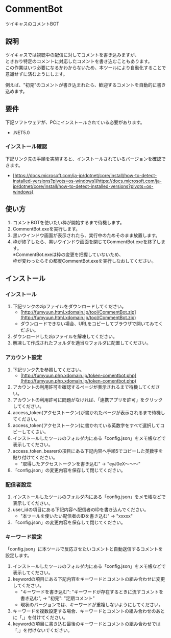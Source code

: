 # CommentBot
ツイキャスのコメントBOT

## 説明
ツイキャスでは視聴中の配信に対してコメントを書き込みますが、  
ときおり特定のコメントに対応したコメントを書き込むこともあります。  
この作業はいつ必要になるかわからないため、本ツールにより自動化することで意識せずに済むようにします。  
  
例えば、"初見"のコメントが書き込まれたら、歓迎するコメントを自動的に書き込めます。


## 要件
下記ソフトウェアが、PCにインストールされている必要があります。  
- .NET5.0

### インストール確認
下記リンク先の手順を実施すると、インストールされているバージョンを確認できます。  
- [https://docs.microsoft.com/ja-jp/dotnet/core/install/how-to-detect-installed-versions?pivots=os-windows](https://docs.microsoft.com/ja-jp/dotnet/core/install/how-to-detect-installed-versions?pivots=os-windows)


## 使い方
1. コメントBOTを使いたい枠が開始するまで待機します。
2. CommentBot.exeを実行します。
3. 黒いウインドウ画面が表示されたら、実行中のためそのまま放置します。
4. 枠が終了したら、黒いウインドウ画面を閉じてCommentBot.exeを終了します。  
※CommentBot.exeは枠の変更を把握していないため、  
枠が変わったらその都度CommentBot.exeを実行しなおしてください。


## インストール
### インストール
1. 下記リンクのzipファイルをダウンロードしてください。  
   - [http://fumyuun.html.xdomain.jp/tool/CommentBot.zip](http://fumyuun.html.xdomain.jp/tool/CommentBot.zip)
   - ダウンロードできない場合、URLをコピーしてブラウザで開いてみてください。
2. ダウンロードしたzipファイルを解凍してください。
3. 解凍して作成されたフォルダを適当なフォルダに配置してください。


### アカウント設定
1. 下記リンク先を参照してください。
   - [http://fumyuun.php.xdomain.jp/token-comentbot.php](http://fumyuun.php.xdomain.jp/token-comentbot.php)
2. アカウントの利用許可を確認するページが表示されるまで待機してください。  
3. アカウントの利用許可に問題がなければ、「連携アプリを許可」をクリックしてください。
4. access_token(アクセストークン)が書かれたページが表示されるまで待機してください。
5. access_token(アクセストークン)に書かれている英数字をすべて選択してコピーしてくさい。
6. インストールしたツールのフォルダ内にある「config.json」をメモ帳などで表示してください。
7. access_token_bearerの項目にある下記内容へ手順5でコピーした英数字を貼り付けてください。  
   - "取得したアクセストークンを書き込む" → "eyJ0eX～～～"
8. 「config.json」の変更内容を保存して閉じてください。


### 配信者設定
1. インストールしたツールのフォルダ内にある「config.json」をメモ帳などで表示してください。
2. user_idの項目にある下記内容へ配信者のIDを書き込んでください。  
   - "本ツールを使いたい配信者のIDを書き込む" → "xxxxx"
3. 「config.json」の変更内容を保存して閉じてください。


### キーワード設定
「config.json」に本ツールで反応させたいコメントと自動送信するコメントを設定します。  
1. インストールしたツールのフォルダ内にある「config.json」をメモ帳などで表示してください。
2. keywordの項目にある下記内容をキーワードとコメントの組み合わせに変更してください。  
   - "キーワードを書き込む": "キーワードが存在するときに流すコメントを書き込む", → "初見": "定期コメント"
   - 現状のバージョンでは、キーワードが重複しないようにしてください。
3. キーワードを複数設定する場合、キーワードとコメントの組み合わせのあとに「,」を付けてください。
4. keywordの項目に書き込む最後のキーワードとコメントの組み合わせでは「,」を付けないでください。


